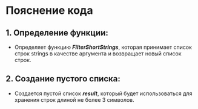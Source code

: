 # Пояснение кода
## 1. Определение функции:
* Определяет функцию ***FilterShortStrings***, которая принимает список строк strings в качестве аргумента и возвращает новый список строк.
## 2. Создание пустого списка:
* Создается пустой список ***result***, который будет использоваться для хранения строк длиной не более 3 символов.